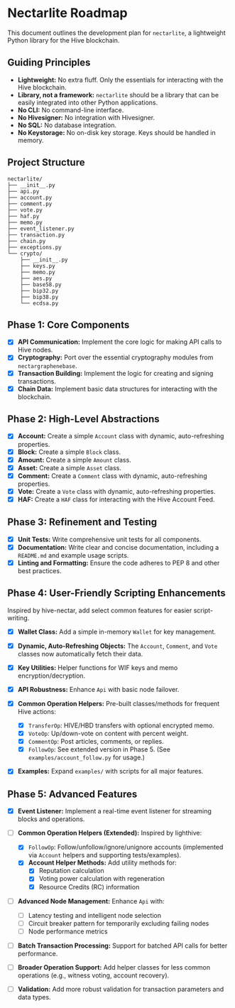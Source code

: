 # Nectarlite Roadmap

This document outlines the development plan for `nectarlite`, a lightweight Python library for the Hive blockchain.

## Guiding Principles

- **Lightweight:** No extra fluff. Only the essentials for interacting with the Hive blockchain.
- **Library, not a framework:** `nectarlite` should be a library that can be easily integrated into other Python applications.
- **No CLI:** No command-line interface.
- **No Hivesigner:** No integration with Hivesigner.
- **No SQL:** No database integration.
- **No Keystorage:** No on-disk key storage. Keys should be handled in memory.

## Project Structure

```text
nectarlite/
├── __init__.py
├── api.py
├── account.py
├── comment.py
├── vote.py
├── haf.py
├── memo.py
├── event_listener.py
├── transaction.py
├── chain.py
├── exceptions.py
└── crypto/
    ├── __init__.py
    ├── keys.py
    ├── memo.py
    ├── aes.py
    ├── base58.py
    ├── bip32.py
    ├── bip38.py
    └── ecdsa.py
```

## Phase 1: Core Components

- [x] **API Communication:** Implement the core logic for making API calls to Hive nodes.
- [x] **Cryptography:** Port over the essential cryptography modules from `nectargraphenebase`.
- [x] **Transaction Building:** Implement the logic for creating and signing transactions.
- [x] **Chain Data:** Implement basic data structures for interacting with the blockchain.

## Phase 2: High-Level Abstractions

- [x] **Account:** Create a simple `Account` class with dynamic, auto-refreshing properties.
- [x] **Block:** Create a simple `Block` class.
- [x] **Amount:** Create a simple `Amount` class.
- [x] **Asset:** Create a simple `Asset` class.
- [x] **Comment:** Create a `Comment` class with dynamic, auto-refreshing properties.
- [x] **Vote:** Create a `Vote` class with dynamic, auto-refreshing properties.
- [x] **HAF:** Create a `HAF` class for interacting with the Hive Account Feed.

## Phase 3: Refinement and Testing

- [x] **Unit Tests:** Write comprehensive unit tests for all components.
- [x] **Documentation:** Write clear and concise documentation, including a `README.md` and example usage scripts.
- [x] **Linting and Formatting:** Ensure the code adheres to PEP 8 and other best practices.

## Phase 4: User-Friendly Scripting Enhancements

Inspired by hive-nectar, add select common features for easier script-writing.

- [x] **Wallet Class:** Add a simple in-memory `Wallet` for key management.
- [x] **Dynamic, Auto-Refreshing Objects:** The `Account`, `Comment`, and `Vote` classes now automatically fetch their data.
- [x] **Key Utilities:** Helper functions for WIF keys and memo encryption/decryption.
- [x] **API Robustness:** Enhance `Api` with basic node failover.

- [x] **Common Operation Helpers:** Pre-built classes/methods for frequent Hive actions:
  - [x] `TransferOp`: HIVE/HBD transfers with optional encrypted memo.
  - [x] `VoteOp`: Up/down-vote on content with percent weight.
  - [x] `CommentOp`: Post articles, comments, or replies.
  - [x] `FollowOp`: See extended version in Phase 5. (See `examples/account_follow.py` for usage.)

- [x] **Examples:** Expand `examples/` with scripts for all major features.

## Phase 5: Advanced Features

- [x] **Event Listener:** Implement a real-time event listener for streaming blocks and operations.

- [ ] **Common Operation Helpers (Extended):** Inspired by lighthive:
  - [x] `FollowOp`: Follow/unfollow/ignore/unignore accounts (implemented via `Account` helpers and supporting tests/examples).
  - [x] **Account Helper Methods:** Add utility methods for:
    - [x] Reputation calculation
    - [x] Voting power calculation with regeneration
    - [x] Resource Credits (RC) information

- [ ] **Advanced Node Management:** Enhance `Api` with:
  - [ ] Latency testing and intelligent node selection
  - [ ] Circuit breaker pattern for temporarily excluding failing nodes
  - [ ] Node performance metrics

- [ ] **Batch Transaction Processing:** Support for batched API calls for better performance.

- [ ] **Broader Operation Support:** Add helper classes for less common operations (e.g., witness voting, account recovery).
- [ ] **Validation:** Add more robust validation for transaction parameters and data types.
